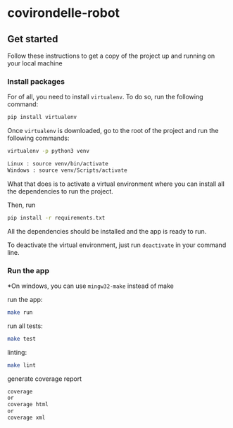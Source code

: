 # covirondelle-robot

## Get started
Follow these instructions to get a copy of the project up and running on your local machine


### Install packages
For of all, you need to install ``virtualenv``. To do so,  run the following command:
```bash
pip install virtualenv
```

Once ``virtualenv`` is downloaded, go to the root of the project and run the following commands:
```bash
virtualenv -p python3 venv

Linux : source venv/bin/activate
Windows : source venv/Scripts/activate
```

What that does is to activate a virtual environment where you can install all the dependencies to run the project.

Then, run 
```bash
pip install -r requirements.txt
```

All the dependencies should be installed and the app is ready to run.

To deactivate the virtual environment, just run ```deactivate``` in your command line.

### Run the app
*On windows, you can use ```mingw32-make``` instead of make

run the app:  
```bash
make run
```

run all tests:
```bash
make test
```

linting:
```bash
make lint
```

generate coverage report
```bash
coverage
or
coverage html
or 
coverage xml
```





